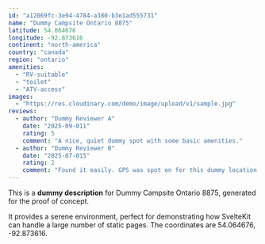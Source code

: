 ```yaml
---
id: "a12069fc-3e94-4784-a380-b3e1ad555731"
name: "Dummy Campsite Ontario 8875"
latitude: 54.064676
longitude: -92.873616
continent: "north-america"
country: "canada"
region: "ontario"
amenities:
  - "RV-suitable"
  - "toilet"
  - "ATV-access"
images:
  - "https://res.cloudinary.com/demo/image/upload/v1/sample.jpg"
reviews:
  - author: "Dummy Reviewer A"
    date: "2025-09-011"
    rating: 5
    comment: "A nice, quiet dummy spot with some basic amenities."
  - author: "Dummy Reviewer B"
    date: "2025-07-015"
    rating: 2
    comment: "Found it easily. GPS was spot on for this dummy location."
---
```


This is a **dummy description** for Dummy Campsite Ontario 8875, generated for the proof of concept.

It provides a serene environment, perfect for demonstrating how SvelteKit can handle a large number of static pages. The coordinates are 54.064676, -92.873616.
